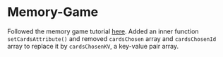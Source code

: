 # Memory-Game

Followed the memory game tutorial [here](https://www.youtube.com/watch?v=ec8vSKJuZTk). Added an inner function ```setCardsAttribute()``` and removed ```cardsChosen``` array and ```cardsChosenId``` array to replace it by ```cardsChosenKV```, a key-value pair array.
